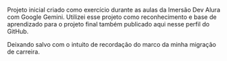 Projeto inicial criado como exercício durante as aulas da Imersão Dev Alura com Google Gemini.
Utilizei esse projeto como reconhecimento e base de aprendizado para o projeto final também publicado aqui nesse perfil do GitHub.

Deixando salvo com o intuito de recordação do marco da minha migração de carreira.
